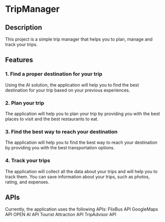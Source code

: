 # TripManager

## Description

This project is a simple trip manager that helps you to plan, manage and track your trips.

## Features

### 1. Find a proper destination for your trip

Using the AI solution, the application will help you to find the best destination for your trip based on your previous experiences.

### 2. Plan your trip

The application will help you to plan your trip by providing you with the best places to visit and the best restaurants to eat.

### 3. Find the best way to reach your destination

The application will help you to find the best way to reach your destination by providing you with the best transportation options.

### 4. Track your trips

The application will collect all the data about your trips and will help you to track them.
You can save information about your trips, such as photos, rating, and expenses.


## APIs

Currently, the application uses the following APIs:
FlixBus API
GoogleMaps API
OPEN AI API
Tourist Attraction API
TripAdvisor API

